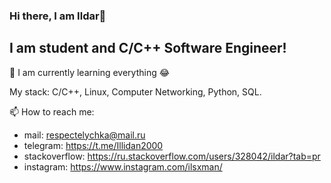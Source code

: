 ### Hi there, I am Ildar👋

I am student and C/C++ Software Engineer!
---

🤖 I am currently learning everything 😂

My stack: C/C++, Linux, Computer Networking, Python, SQL.

📫 How to reach me: 
- mail: respectelychka@mail.ru
- telegram: https://t.me/Illidan2000
- stackoverflow: https://ru.stackoverflow.com/users/328042/ildar?tab=pr
- instagram: https://www.instagram.com/ilsxman/

